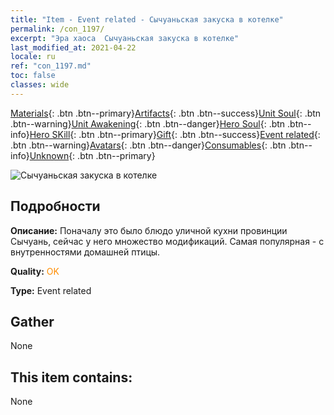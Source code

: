 ```yaml
---
title: "Item - Event related - Сычуаньская закуска в котелке"
permalink: /con_1197/
excerpt: "Эра хаоса  Сычуаньская закуска в котелке"
last_modified_at: 2021-04-22
locale: ru
ref: "con_1197.md"
toc: false
classes: wide
---
```

 [Materials](/ItemsRU/){: .btn .btn--primary}[Artifacts](/ItemsRU/Artifacts/){: .btn .btn--success}[Unit Soul](/ItemsRU/UnitSoul/){: .btn .btn--warning}[Unit Awakening](/ItemsRU/UnitAwakening/){: .btn .btn--danger}[Hero Soul](/ItemsRU/HeroSoul/){: .btn .btn--info}[Hero SKill](/ItemsRU/HeroSkill/){: .btn .btn--primary}[Gift](/ItemsRU/Gift/){: .btn .btn--success}[Event related](/ItemsRU/Events/){: .btn .btn--warning}[Avatars](/ItemsRU/Avatars/){: .btn .btn--danger}[Consumables](/ItemsRU/Consumables/){: .btn .btn--info}[Unknown](/ItemsRU/Unknown/){: .btn .btn--primary}

 ![Сычуаньская закуска в котелке](/images/t/i_81521121.png)

## Подробности
 **Описание:** Поначалу это было блюдо уличной кухни провинции Сычуань, сейчас у него множество модификаций. Самая популярная - с внутренностями домашней птицы.

 **Quality:** <span style="color: #FF8C00">OK</span>

 **Type:** Event related

## Gather

  None

## This item contains:

  None

